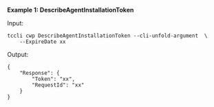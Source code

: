 **Example 1: DescribeAgentInstallationToken**



Input: 

```
tccli cwp DescribeAgentInstallationToken --cli-unfold-argument  \
    --ExpireDate xx
```

Output: 
```
{
    "Response": {
        "Token": "xx",
        "RequestId": "xx"
    }
}
```

